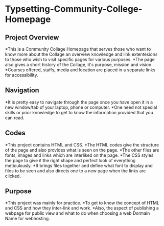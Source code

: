 # Typsetting-Community-College-Homepage

## Project Overview
*This is a Community Collage Homepage that serves those who want to know more about the Collage an overview knowledge and link extentesions to those who wish to visit specific pages for various purposes.
*The page also gives a short history of the Collage, it's purpose, mission and vision.
*Courses offered, staffs, media and location are placed in a separate links for accessibility.

## Navigation
*It is pretty easy to navigate through the page once you have open it in a new window/tab of your laptop, phone or computer.
*One need not special skills or prior knowledge to get to know the information provided that you can read.

## Codes
*This project contains HTML and CSS.
*The HTML codes give the structure of the page and also provides what is seen on the page.
*The other files are fonts, images and links which are interliked on the page.
*The CSS styles the page to give it the right shape and perfect look of everything meticulously.
*It brings files together and define what font to display and files to be seen and also directs one to a new page when the links are clicked.

## Purpose
*This project was mainly for practice.
*To get to know the concept of HTML and CSS and how they inter-link and work.
*Also, the aspect of publishing a webpage for public view and what to do when choosing a web Dormain Name for webhosting.
